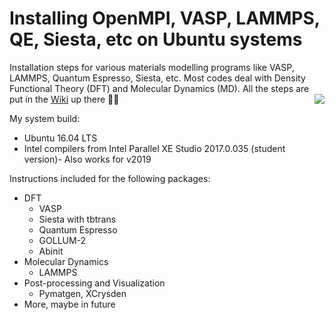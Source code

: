 # Installing OpenMPI, VASP, LAMMPS, QE, Siesta, etc on Ubuntu systems
Installation steps for various materials modelling programs like VASP, LAMMPS, Quantum Espresso, Siesta, etc. Most codes deal with Density Functional Theory (DFT) and Molecular Dynamics (MD). All the steps are put in the [Wiki](https://github.com/shreeja7/vasp-installation-etc/wiki/How-to-install-VASP,-LAMMPS,-Siesta,-Quantum-Espresso-etc.) up there ☝🏽
[<img src="https://github.com/shreeja7/vasp-installation-etc/blob/master/SharedScreenshot2.jpg" align="right">](http://openrefine.org)

My system build:
- Ubuntu 16.04 LTS
- Intel compilers from Intel Parallel XE Studio 2017.0.035 (student version)- Also works for v2019

Instructions included for the following packages:
- DFT 
  - VASP
  - Siesta with tbtrans
  - Quantum Espresso
  - GOLLUM-2
  - Abinit
- Molecular Dynamics
  - LAMMPS
- Post-processing and Visualization
  - Pymatgen, XCrysden
- More, maybe in future

